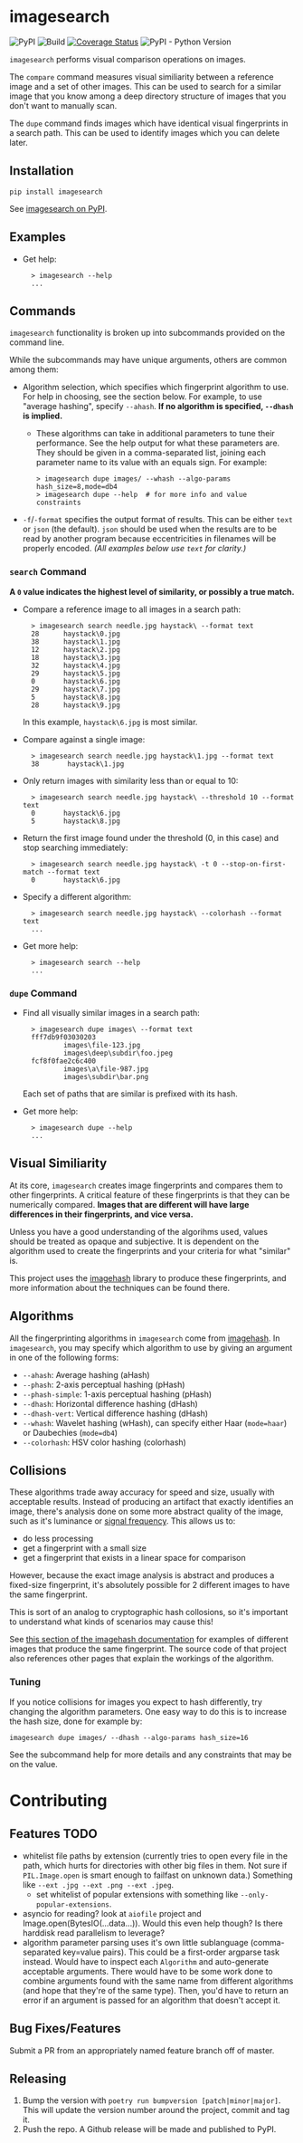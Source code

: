 # imagesearch

![PyPI](https://img.shields.io/pypi/v/imagesearch)
![Build](https://github.com/t-mart/imagesearch/workflows/Build/badge.svg?branch=master)
[![Coverage Status](https://coveralls.io/repos/github/t-mart/imagesearch/badge.svg?branch=master)](
https://coveralls.io/github/t-mart/imagesearch?branch=master)
![PyPI - Python Version](https://img.shields.io/pypi/pyversions/imagesearch)

`imagesearch` performs visual comparison operations on images.

The `compare` command measures visual similiarity between a reference image and a set of other
images. This can be used to search for a similar image that you know among a deep directory
structure of images that you don't want to manually scan.

The `dupe` command finds images which have identical visual fingerprints in a search path. This
can be used to identify images which you can delete later.

## Installation

    pip install imagesearch

See [imagesearch on PyPI](https://pypi.org/project/imagesearch/).

## Examples

- Get help:

        > imagesearch --help
        ...

## Commands

`imagesearch` functionality is broken up into subcommands provided on the command line.

While the subcommands may have unique arguments, others are common among them:

- Algorithm selection, which specifies which fingerprint algorithm to use. For help in choosing, see
  the section below. For example, to use "average hashing", specify `--ahash`. **If no algorithm is
  specified, `--dhash` is implied.**

  - These algorithms can take in additional parameters to tune their performance. See the help
    output for what these parameters are. They should be given in a comma-separated list, joining
    each parameter name to its value with an equals sign. For example:

    ```
    > imagesearch dupe images/ --whash --algo-params hash_size=8,mode=db4
    > imagesearch dupe --help  # for more info and value constraints
    ```

- `-f`/`-format` specifies the output format of results. This can be either `text` or `json` (the
  default). `json` should be used when the results are to be read by another program because
  eccentricities in filenames will be properly encoded. _(All examples below use `text` for
  clarity.)_

### `search` Command

**A `0` value indicates the highest level of similarity, or possibly a true match.**

- Compare a reference image to all images in a search path:

        > imagesearch search needle.jpg haystack\ --format text
        28      haystack\0.jpg
        38      haystack\1.jpg
        12      haystack\2.jpg
        18      haystack\3.jpg
        32      haystack\4.jpg
        29      haystack\5.jpg
        0       haystack\6.jpg
        29      haystack\7.jpg
        5       haystack\8.jpg
        28      haystack\9.jpg

    In this example, `haystack\6.jpg` is most similar.

- Compare against a single image:

        > imagesearch search needle.jpg haystack\1.jpg --format text
        38       haystack\1.jpg

- Only return images with similarity less than or equal to 10:

        > imagesearch search needle.jpg haystack\ --threshold 10 --format text
        0       haystack\6.jpg
        5       haystack\8.jpg

- Return the first image found under the threshold (0, in this case) and stop searching immediately:

        > imagesearch search needle.jpg haystack\ -t 0 --stop-on-first-match --format text
        0       haystack\6.jpg

- Specify a different algorithm:

        > imagesearch search needle.jpg haystack\ --colorhash --format text
        ...

- Get more help:

        > imagesearch search --help
        ...

### `dupe` Command

- Find all visually similar images in a search path:

        > imagesearch dupe images\ --format text
        fff7db9f03030203
                images\file-123.jpg
                images\deep\subdir\foo.jpeg
        fcf8f0fae2c6c400
                images\a\file-987.jpg
                images\subdir\bar.png

    Each set of paths that are similar is prefixed with its hash.

- Get more help:

        > imagesearch dupe --help
        ...

## Visual Similiarity

At its core, `imagesearch` creates image fingerprints and compares them to other fingerprints. A
critical feature of these fingerprints is that they can be numerically compared. **Images that are
different will have large differences in their fingerprints, and vice versa.**

Unless you have a good understanding of the algorihms used, values should be treated as opaque and
subjective. It is dependent on the algorithm used to create the fingerprints and your criteria for
what "similar" is.

This project uses the
[imagehash](https://github.com/JohannesBuchner/imagehash) library to produce these fingerprints, and
more information about the techniques can be found there.

## Algorithms

All the fingerprinting algorithms in `imagesearch` come from
[imagehash](https://github.com/JohannesBuchner/imagehash). In `imagesearch`, you may specify which
algorithm to use by giving an argument in one of the following forms:

- `--ahash`: Average hashing (aHash)
- `--phash`: 2-axis perceptual hashing (pHash)
- `--phash-simple`: 1-axis perceptual hashing (pHash)
- `--dhash`: Horizontal difference hashing (dHash)
- `--dhash-vert`: Vertical difference hashing (dHash)
- `--whash`: Wavelet hashing (wHash), can specify either Haar (`mode=haar`) or Daubechies
  (`mode=db4`)
- `--colorhash`: HSV color hashing (colorhash)

## Collisions
These algorithms trade away accuracy for speed and size, usually with acceptable results. Instead of
producing an artifact that exactly identifies an image, there's analysis done on some more abstract
quality of the image, such as it's luminance or
[signal frequency](https://en.wikipedia.org/wiki/Discrete_cosine_transform). This allows us
to:
- do less processing
- get a fingerprint with a small size
- get a fingerprint that exists in a linear space for comparison

However, because the exact image analysis is abstract and produces a fixed-size fingerprint, it's
absolutely possible for 2 different images to have the same fingerprint.

This is sort of an analog to cryptographic hash collosions, so it's important to understand what
kinds of scenarios may cause this!

See
[this section of the imagehash documentation](
https://github.com/JohannesBuchner/imagehash#example-results) for examples of different images that
produce the same fingerprint. The source code of that project also references other pages that
explain the workings of the algorithm.

### Tuning
If you notice collisions for images you expect to hash differently, try changing the algorithm
parameters. One easy way to do this is to increase the hash size, done for example by:

```
imagesearch dupe images/ --dhash --algo-params hash_size=16
```

See the subcommand help for more details and any constraints that may be on the value.

# Contributing

## Features TODO

- whitelist file paths by extension (currently tries to open every file in the path, which
  hurts for directories with other big files in them. Not sure if `PIL.Image.open` is smart enough
  to failfast on unknown data.) Something like `--ext .jpg --ext .png --ext .jpeg`.
  - set whitelist of popular extensions with something like `--only-popular-extensions`.
- asyncio for reading? look at `aiofile` project and Image.open(BytesIO(...data...)). Would this
  even help though? Is there harddisk read parallelism to leverage?
- algorithm parameter parsing uses it's own little sublanguage (comma-separated key=value pairs).
  This could be a first-order argparse task instead. Would have to inspect each `Algorithm` and
  auto-generate acceptable arguments. There would have to be some work done to combine arguments
  found with the same name from different algorithms (and hope that they're of the same type). Then,
  you'd have to return an error if an argument is passed for an algorithm that doesn't accept it.

## Bug Fixes/Features

Submit a PR from an appropriately named feature branch off of master.

## Releasing

1. Bump the version with `poetry run bumpversion [patch|minor|major]`. This will update the version
number around the project, commit and tag it.
2. Push the repo. A Github release will be made and published to PyPI.
